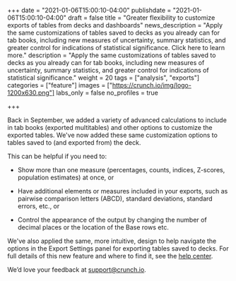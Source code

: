 +++
date = "2021-01-06T15:00:10-04:00"
publishdate = "2021-01-06T15:00:10-04:00"
draft = false
title = "Greater flexibility to customize exports of tables from decks and dashboards"
news_description = "Apply the same customizations of tables saved to decks as you already can for tab books, including new measures of uncertainty, summary statistics, and greater control for indications of statistical significance. Click here to learn more."
description = "Apply the same customizations of tables saved to decks as you already can for tab books, including new measures of uncertainty, summary statistics, and greater control for indications of statistical significance."
weight = 20
tags = ["analysis", "exports"]
categories = ["feature"]
images = ["https://crunch.io/img/logo-1200x630.png"]
labs_only = false
no_profiles = true

+++

Back in September, we added a variety of advanced calculations to include in tab books (exported multitables) and other options to customize the exported tables. We've now added these same customization options to tables saved to (and exported from) the deck.

This can be helpful if you need to:

* Show more than one measure (percentages, counts, indices, Z-scores, population estimates) at once, or

* Have additional elements or measures included in your exports, such as pairwise comparison letters (ABCD), standard deviations, standard errors, etc., or

* Control the appearance of the output by changing the number of decimal places or the location of the Base rows etc.

We've also applied the same, more intuitive, design to help navigate the options in the Export Settings panel for exporting tables saved to decks. For full details of this new feature and where to find it, see the [help center](https://help.crunch.io/hc/en-us/articles/360052215611-Customize-Export-Settings).

We’d love your feedback at [support@crunch.io](mailto:support@crunch.io).
